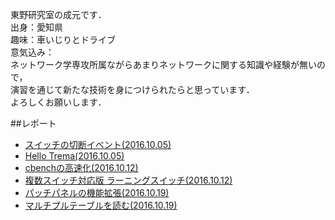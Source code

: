 東野研究室の成元です．  
出身：愛知県  
趣味：車いじりとドライブ  
意気込み：  
ネットワーク学専攻所属ながらあまりネットワークに関する知識や経験が無いので，  
演習を通じて新たな技術を身につけられたらと思っています．  
よろしくお願いします．  

##レポート  
* [スイッチの切断イベント(2016.10.05)](https://github.com/handai-trema/hello-trema-r-narimoto/blob/master/report1.md)
* [Hello Trema(2016.10.05)](https://github.com/handai-trema/hello-trema-r-narimoto/blob/master/report2.md)
* [cbenchの高速化(2016.10.12)](https://github.com/handai-trema/cbench-r-narimoto/blob/master/report.md)
* [複数スイッチ対応版 ラーニングスイッチ(2016.10.12)](https://github.com/handai-trema/learning-switch-r-narimoto/blob/master/report.md)
* [パッチパネルの機能拡張(2016.10.19)](https://github.com/handai-trema/patch-panel-r-narimoto/blob/master/report.md)
* [マルチプルテーブルを読む(2016.10.19)](https://github.com/handai-trema/learning-switch-r-narimoto/blob/master/report13.md)
